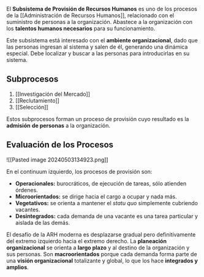 El **Subsistema de Provisión de Recursos Humanos** es uno de los procesos de la [[Administración de Recursos Humanos]], relacionado con el suministro de personas a la organización. Abastece a la organización con los **talentos humanos necesarios** para su funcionamiento.

Este subsistema está interesado con el **ambiente organizacional**, dado que las personas ingresan al sistema y salen de él, generando una dinámica especial. Debe localizar y buscar a las personas para introducirlas en su sistema.

## Subprocesos

1. [[Investigación del Mercado]]
2. [[Reclutamiento]]
3. [[Selección]]

Estos subprocesos forman un proceso de provisión cuyo resultado es la **admisión** **de personas** a la organización.

## Evaluación de los Procesos

![[Pasted image 20240503134923.png]]

En el continuum izquierdo, los procesos de provisión son:
- **Operacionales:** burocráticos, de ejecución de tareas, sólo atienden órdenes.
- **Microorientados:** se dirige hacia el cargo a ocupar y nada más.
- **Vegetativos:** se orienta a mantener el *statu quo* simplemente cubriendo vacantes.
- **Desintegrados:** cada demanda de una vacante es una tarea particular y aislada de las demás.

El desafío de la ARH moderna es desplazarse gradual pero definitivamente del extremo izquierdo hacia el extremo derecho. La **planeación organizacional** se orienta a **largo plazo** y al destino de la organización y sus personas. Son **macroorientados** porque cada demanda forma parte de una **visión organizacional** totalizante y global, lo que los hace **integrados y amplios**.
